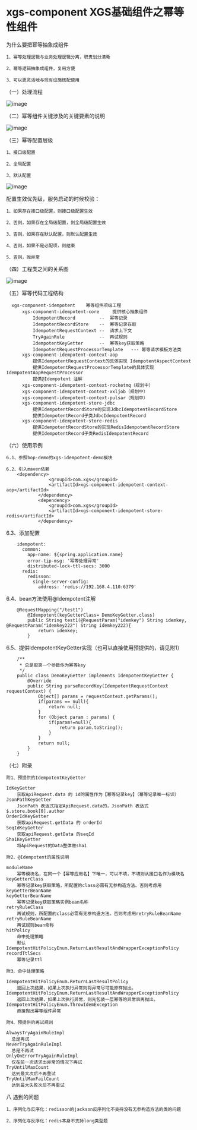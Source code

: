 # xgs-component  XGS基础组件之幂等性组件

为什么要把幂等抽象成组件

    1、幂等处理逻辑与业务处理逻辑分离，职责划分清晰
    
    2、幂等逻辑抽象成组件，复用方便
    
    3、可以更灵活地与现有设施搭配使用
    
    
（一）处理流程

![image](https://github.com/1062141499/xgs-component/blob/master/xgs-base-component/xgs-component-idempotent/xgs-component-idempotent-core/src/main/resources/images-idempotent/img.png)

（二）幂等组件关键涉及的关键要素的说明

![image](https://github.com/1062141499/xgs-component/blob/master/xgs-base-component/xgs-component-idempotent/xgs-component-idempotent-core/src/main/resources/images-idempotent/img_1.png)

（三）幂等配置层级

    1、接口级配置
    
    2、全局配置
    
    3、默认配置
    
 ![image](https://github.com/1062141499/xgs-component/blob/master/xgs-base-component/xgs-component-idempotent/xgs-component-idempotent-core/src/main/resources/images-idempotent/img_3.png)
    


  配置生效优先级，服务启动的时候校验：
  
    1、如果存在接口级配置，则接口级配置生效
    
    2、否则，如果存在全局级配置，则全局级配置生效
    
    3、否则，如果存在默认配置，则默认配置生效
    
    4、否则，如果不是必配项，则结束
    
    5、否则，抛异常
    

（四）工程类之间的关系图

 ![image](https://github.com/1062141499/xgs-component/blob/master/xgs-base-component/xgs-component-idempotent/xgs-component-idempotent-core/src/main/resources/images-idempotent/img_2.png)
 
（五）幂等代码工程结构

      xgs-component-idempotent    幂等组件项级工程
          xgs-component-idempotent-core     提供核心抽象组件
              IdempotentRecord         --  幂等记录
              IdempotentRecordStore    --  幂等记录存取
              IdempotentRequestContext --  请求上下文
              TryAgainRule             --  再试规则
              IdempotentKeyGetter      --  幂等key获取策略
              IdempotentRequestProcessorTemplate   --- 幂等请求模板方法类
          xgs-component-idempotent-context-aop
              提供IdempotentRequestContext的具体实现 IdempotentAspectContext
              提供IdempotentRequestProcessorTemplate的具体实现 IdempotentAopRequestProcessor
              提供@Idempotent 注解
          xgs-component-idempotent-context-rocketmq（规划中）
          xgs-component-idempotent-context-xxljob（规划中）
          xgs-component-idempotent-context-pulsar（规划中）
          xgs-component-idempotent-store-jdbc
              提供IdempotentRecordStore的实现JdbcIdempotentRecordStore
              提供IdempotentRecord子类JdbcIdempotentRecord
          xgs-component-idempotent-store-redis
              提供IdempotentRecordStore的实现RedisIdempotentRecordStore
              提供IdempotentRecord子类RedisIdempotentRecord

（六）使用示例

    6.1、参照bop-demo的xgs-idempotent-demo模块
    
    6.2、引入maven依赖
        <dependency>
                    <groupId>com.xgs</groupId>
                    <artifactId>xgs-component-idempotent-context-aop</artifactId>
                </dependency>
                <dependency>
                    <groupId>com.xgs</groupId>
                    <artifactId>xgs-component-idempotent-store-redis</artifactId>
                </dependency>
6.3、添加配置

        idempotent:
          common:
            app-name: ${spring.application.name}
            error-tip-msg: '幂等处理异常'
            distributed-lock-ttl-secs: 3000
          redis:
            redisson:
              single-server-config:
                address: 'redis://192.168.4.110:6379'
            
6.4、bean方法使用@Idempotent注解

        @RequestMapping("/test1")
            @Idempotent(keyGetterClass= DemoKeyGetter.class)
            public String test1(@RequestParam("idemkey") String idemkey, @RequestParam("idemkey222") String idemkey222){
                return idemkey;
            }

6.5、提供IdempotentKeyGetter实现（也可以直接使用预提供的，请见附1）

        /**
         * 总是取第一个参数作为幂等key
         */
        public class DemoKeyGetter implements IdempotentKeyGetter {
            @Override
            public String parseRecordKey(IdempotentRequestContext requestContext) {
                Object[] params = requestContext.getParams();
                if(params == null){
                    return null;
                }
                for (Object param : params) {
                    if(param!=null){
                        return param.toString();
                    }
                }
                return null;
            }
        }
    
（七）附录

    附1、预提供的IdempotentKeyGetter
    
    IdKeyGetter
        获取ApiRequest.data 的 id的属性作为【幂等记录key】（幂等记录唯一标识）
    JsonPathKeyGetter
        JsonPath 表达式指定ApiRequest.data的，JsonPath 表达式 $.store.book[0].author
    OrderIdKeyGetter
        获取apiRequest.getData 的 orderId
    SeqIdKeyGetter
        获取apiRequest.getData 的seqId
    Sha1KeyGetter
        将ApiRequest的Data整体做sha1
        
    附2、@Idempotent的属性说明
    
    moduleName
        幂等模块名，在同一个【幂等应用名】下唯一，可以不填，不填则从接口名作为模块名
    keyGetterClass
        幂等记录key获取策略，所配置的class必需有无参构造方法。否则考虑用keyGetterBeanName
    keyGetterBeanName
        幂等记录key获取策略实例bean名称
    retryRuleClass
        再试规则，所配置的class必需有无参构造方法。否则考虑用retryRuleBeanName
    retryRuleBeanName
        再试规则bean命称
    hitPolicy
        命中处理策略
        默认 IdempotentHitPolicyEnum.ReturnLastResultAndWrapperExceptionPolicy
    recordTtlSecs
        幂等记录ttl
        
    附3、命中处理策略
   
    IdempotentHitPolicyEnum.ReturnLastResultPolicy
        返回上次结果，如果上次执行异常则将异常尽可能原样抛出。
    IdempotentHitPolicyEnum.ReturnLastResultAndWrapperExceptionPolicy
        返回上次结果，如果上次执行异常，则先包装一层幂等的异常后再抛出。
    IdempotentHitPolicyEnum.ThrowIdemException
        直接抛出幂等组件异常
        
    附4、预提供的再试规则
    
    AlwaysTryAgainRuleImpl
      总是再试
    NeverTryAgainRuleImpl
      总是不再试
    OnlyOnErrorTryAgainRuleImpl
      仅在前一次请求出异常的情况下再试
    TryUntilMaxCount
      达到最大次后不再重试
    TryUntilMaxFailCount
      达到最大失败次后不再重试
      
八 遇到的问题

    1、序列化与反序化：redisson的jackson反序列化不支持没有无参构造方法的类的问题
    
    2、序列化与反序化：redis本身不支持long类型题
